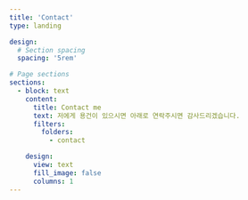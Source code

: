 ```yaml
---
title: 'Contact'
type: landing

design:
  # Section spacing
  spacing: '5rem'

# Page sections
sections:
  - block: text
    content:
      title: Contact me
      text: 저에게 용건이 있으시면 아래로 연락주시면 감사드리겠습니다.
      filters:
        folders:
          - contact

    design:
      view: text
      fill_image: false
      columns: 1
---
```

